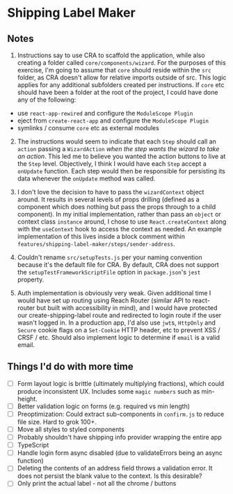 # Shipping Label Maker

## Notes

1. Instructions say to use CRA to scaffold the application, while also creating a folder called `core/components/wizard`. For the purposes of this exercise, I'm going to assume that `core` should reside within the `src` folder, as CRA doesn't allow for relative imports outside of src. This logic applies for any additional subfolders created per instructions. If `core` etc should have been a folder at the root of the project, I could have done any of the following:

- use `react-app-rewired` and configure the `ModuleScope Plugin`
- eject from `create-react-app` and configure the `ModuleScope Plugin`
- symlinks / consume `core` etc as external modules

2. The instructions would seem to indicate that each `Step` should call an `action` passing a `WizardAction` _when the step wants the wizard to take an action_. This led me to believe you wanted the action buttons to live at the `Step` level. Objectively, I think I would have each `Step` accept a `onUpdate` function. Each step would then be responsible for persisting its data whenever the `onUpdate` method was called.

3. I don't love the decision to have to pass the `wizardContext` object around. It results in several levels of props drilling (defined as a component which does nothing but pass the props through to a child component). In my initial implementation, rather than pass an `object` or context class `instance` around, I chose to use `React.createContext` along with the `useContext` hook to access the context as needed. An example implementation of this lives inside a block comment within `features/shipping-label-maker/steps/sender-address`.

4. Couldn't rename `src/setupTests.js` per your naming convention because it's the default file for CRA. By default, CRA does not support the `setupTestFrameworkScriptFile` option in `package.json`'s `jest` property.

5. Auth implementation is obviously very weak. Given additional time I would have set up routing using Reach Router (similar API to react-router but built with accessibility in mind), and I would have protected our create-shipping-label route and redirected to login route if the user wasn't logged in. In a production app, I'd also use `jwt`s, `HttpOnly` and `Secure` cookie flags on a `Set-Cookie` HTTP header, etc to prevent XSS / CRSF / etc. Should also implement logic to determine if `email` is a valid email.

## Things I'd do with more time

* [ ] Form layout logic is brittle (ultimately multiplying fractions), which could produce inconsistent UX. Includes some `magic numbers` such as min-height.
* [ ] Better validation logic on forms (e.g. required vs min length)
* [ ] Preoptimization: Could extract sub-components in `confirm.js` to reduce file size. Hard to grok 100+.
* [ ] Move all styles to styled components
* [ ] Probably shouldn't have shipping info provider wrapping the entire app
* [ ] TypeScript
* [ ] Handle login form async disabled (due to validateErrors being an async function)
* [ ] Deleting the contents of an address field throws a validation error. It does not persist the blank value to the context. Is this desirable?
* [ ] Only print the actual label - not all the chrome / buttons
